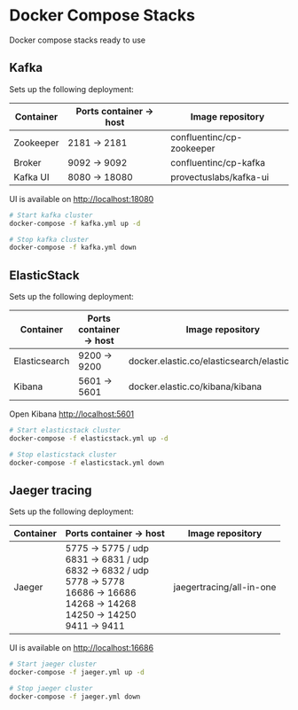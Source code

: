 # Docker Compose Stacks

Docker compose stacks ready to use

## Kafka

Sets up the following deployment:

|Container|Ports container -> host|Image repository         |
|---------|-----------------------|-------------------------|
|Zookeeper|2181 -> 2181           |confluentinc/cp-zookeeper|
|Broker   |9092 -> 9092           |confluentinc/cp-kafka    |
|Kafka UI |8080 -> 18080           |provectuslabs/kafka-ui   |

UI is available on <http://localhost:18080>

```sh
# Start kafka cluster
docker-compose -f kafka.yml up -d

# Stop kafka cluster
docker-compose -f kafka.yml down
```

## ElasticStack

Sets up the following deployment:

|Container    |Ports container -> host|Image repository                             |
|-------------|-----------------------|---------------------------------------------|
|Elasticsearch|9200 -> 9200           |docker.elastic.co/elasticsearch/elasticsearch|
|Kibana       |5601 -> 5601           |docker.elastic.co/kibana/kibana              |

Open Kibana <http://localhost:5601>

```sh
# Start elasticstack cluster
docker-compose -f elasticstack.yml up -d

# Stop elasticstack cluster
docker-compose -f elasticstack.yml down
```

## Jaeger tracing

Sets up the following deployment:

|Container|Ports container -> host|Image repository        |
|---------|-----------------------|------------------------|
|Jaeger   |5775 -> 5775 / udp <br> 6831 -> 6831 / udp <br> 6832 -> 6832 / udp <br> 5778 -> 5778 <br> 16686 -> 16686 <br> 14268 -> 14268 <br> 14250 -> 14250 <br> 9411 -> 9411|jaegertracing/all-in-one|

UI is available on <http://localhost:16686>

```sh
# Start jaeger cluster
docker-compose -f jaeger.yml up -d

# Stop jaeger cluster
docker-compose -f jaeger.yml down
```
